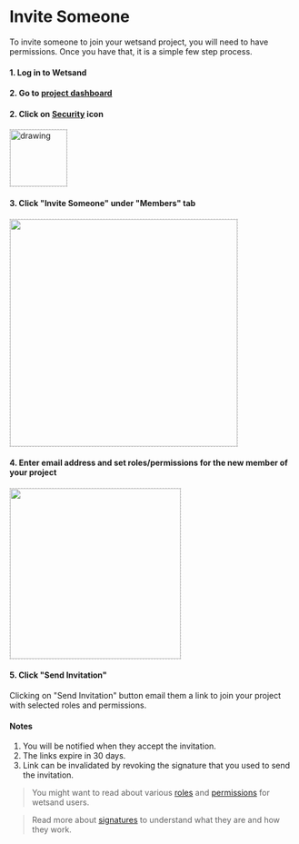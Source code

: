 # Invite Someone
To invite someone to join your wetsand project, you will need to have permissions. Once you have that, it is a simple few step process.

#### 1. Log in to Wetsand

#### 2. Go to [project dashboard](https://console.amrayn.com/)

#### 2. Click on [Security](https://console.amrayn.com/security) icon

<img src="https://i.imgur.com/htIC9Mm.png" alt="drawing" style="width:100px;border:1px dashed #ccc;"/>

#### 3. Click "Invite Someone" under "Members" tab

<img src="https://i.imgur.com/F1CIgZR.png" style="width:400px;border:1px dashed #ccc;"/>

#### 4. Enter email address and set roles/permissions for the new member of your project

<img src="https://i.imgur.com/9KzxufH.png" style="width:300px;border:1px dashed #ccc;"/>

#### 5. Click "Send Invitation"
Clicking on "Send Invitation" button email them a link to join your project with selected roles and permissions.

#### Notes
1. You will be notified when they accept the invitation.
2. The links expire in 30 days.
3. Link can be invalidated by revoking the signature that you used to send the invitation.

> You might want to read about various [roles](/security/roles.md) and [permissions](/security/permissions.md) for wetsand users.

> Read more about [signatures](/security/signatures.md) to understand what they are and how they work.
